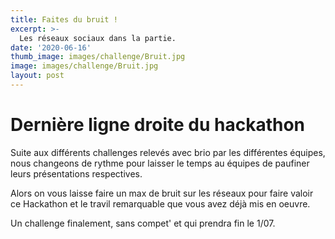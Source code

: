 ```yaml
---
title: Faites du bruit ! 
excerpt: >-
  Les réseaux sociaux dans la partie.
date: '2020-06-16'
thumb_image: images/challenge/Bruit.jpg
image: images/challenge/Bruit.jpg
layout: post
---
```



# Dernière ligne droite du hackathon

Suite aux différents challenges relevés avec brio par les différentes équipes, nous changeons de rythme pour laisser le temps au équipes de paufiner leurs présentations respectives.

Alors on vous laisse faire un max de bruit sur les réseaux pour faire valoir ce Hackathon et le travil remarquable que vous avez déjà mis en oeuvre.

Un challenge finalement, sans compet' et qui prendra fin le 1/07.